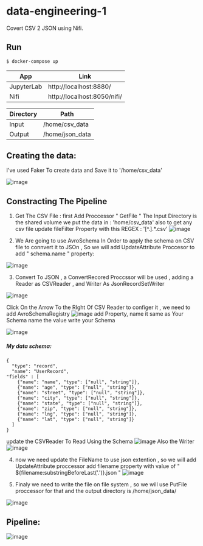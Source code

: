 # data-engineering-1

Covert CSV 2 JSON using Nifi.
## Run
```sh
$ docker-compose up
```


| App | Link |
| ------ | ------ |
| JupyterLab | http://localhost:8880/ |
| Nifi | http://localhost:8050/nifi/ |

| Directory | Path |
| ------ | ------ |
| Input | /home/csv_data |
| Output |  /home/json_data |


## Creating the data: 
I've used Faker To create data and Save it to '/home/csv_data'

![image](https://user-images.githubusercontent.com/47817848/118247662-1a16ab80-b4ac-11eb-99f4-76cc96f5eb3d.png)

## Constracting The Pipeline 

1) Get The CSV File :  first Add Proccessor " GetFile " 
The Input Directory is the shared volume we put the data in : 'home/csv_data' 
also to get any csv file update fileFilter Property with this REGEX : '[^\.].*\.csv'
![image](https://user-images.githubusercontent.com/47817848/118640820-15bafd00-b7e2-11eb-8cdf-eede3529a7c7.png)


2) We Are going to use AvroSchema In Order to apply the schema on CSV file to connvert it to JSOn , So we will add  UpdateAttribute Proccesor to add " schema.name " property: 

![image](https://user-images.githubusercontent.com/47817848/118641399-c75a2e00-b7e2-11eb-8f1a-a17c6731310c.png)

3) Convert To JSON , a ConvertRecored Proccssor will be used , adding a Reader as CSVReader , and Writer As JsonRecordSetWriter


![image](https://user-images.githubusercontent.com/47817848/118641734-30da3c80-b7e3-11eb-909f-14764f4fcc0d.png)

Click On the Arrow To the RIght Of CSV Reader to configer it  , we need to add  AvroSchemaRegistry 
![image](https://user-images.githubusercontent.com/47817848/118641918-67b05280-b7e3-11eb-9598-de76f9ccd94c.png)
add Property, name it same as Your Schema name the value write your Schema 

![image](https://user-images.githubusercontent.com/47817848/118248247-c35da180-b4ac-11eb-8565-ca458e846b90.png)
##### My data schema:
```
{
  "type": "record",
  "name": "UserRecord",
"fields" : [
    {"name": "name", "type": ["null", "string"]},
    {"name": "age", "type": ["null", "string"]},
    {"name": "street", "type": ["null", "string"]},
    {"name": "city", "type": ["null", "string"]},
    {"name": "state", "type": ["null", "string"]},
    {"name": "zip", "type": ["null", "string"]},
    {"name": "lng", "type": ["null", "string"]},
    {"name": "lat", "type": ["null", "string"]}
  ]
}

```
update the CSVReader To Read Using the Schema 
![image](https://user-images.githubusercontent.com/47817848/118642437-0177ff80-b7e4-11eb-9cbd-9690b7d4c3c5.png)
Also the Writer 
![image](https://user-images.githubusercontent.com/47817848/118642493-18b6ed00-b7e4-11eb-874d-9130bb10ca36.png)


4) now we need update the FileName to use json extention , so we will add UpdateAttribute proccessor 
add filename property with value of " ${filename:substringBeforeLast('.')}.json " 
![image](https://user-images.githubusercontent.com/47817848/118642644-469c3180-b7e4-11eb-8f07-87908de3cafa.png)

5) Finaly we need to write the file on file system , so we will use PutFile proccessor for that  and the output directory is /home/json_data/

![image](https://user-images.githubusercontent.com/47817848/118642945-97ac2580-b7e4-11eb-866b-c4075d383012.png)






## Pipeline:
![image](https://user-images.githubusercontent.com/47817848/118247149-83e28580-b4ab-11eb-94ef-5f3c26d99a38.png)



